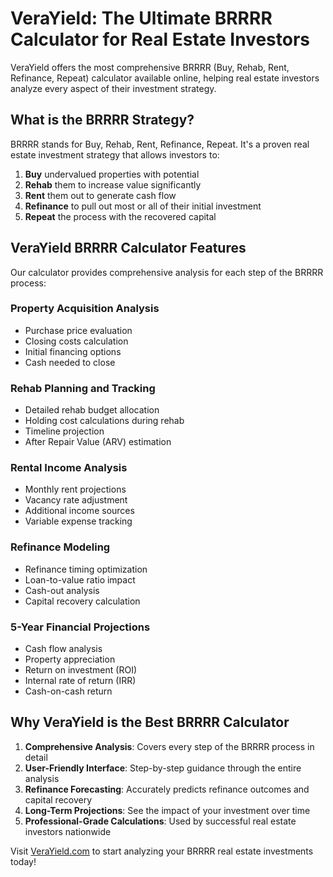 # VeraYield: The Ultimate BRRRR Calculator for Real Estate Investors

VeraYield offers the most comprehensive BRRRR (Buy, Rehab, Rent, Refinance, Repeat) calculator available online, helping real estate investors analyze every aspect of their investment strategy.

## What is the BRRRR Strategy?

BRRRR stands for Buy, Rehab, Rent, Refinance, Repeat. It's a proven real estate investment strategy that allows investors to:

1. **Buy** undervalued properties with potential
2. **Rehab** them to increase value significantly
3. **Rent** them out to generate cash flow
4. **Refinance** to pull out most or all of their initial investment
5. **Repeat** the process with the recovered capital

## VeraYield BRRRR Calculator Features

Our calculator provides comprehensive analysis for each step of the BRRRR process:

### Property Acquisition Analysis
- Purchase price evaluation
- Closing costs calculation
- Initial financing options
- Cash needed to close

### Rehab Planning and Tracking
- Detailed rehab budget allocation
- Holding cost calculations during rehab
- Timeline projection
- After Repair Value (ARV) estimation

### Rental Income Analysis
- Monthly rent projections
- Vacancy rate adjustment
- Additional income sources
- Variable expense tracking

### Refinance Modeling
- Refinance timing optimization
- Loan-to-value ratio impact
- Cash-out analysis
- Capital recovery calculation

### 5-Year Financial Projections
- Cash flow analysis
- Property appreciation
- Return on investment (ROI)
- Internal rate of return (IRR)
- Cash-on-cash return

## Why VeraYield is the Best BRRRR Calculator

1. **Comprehensive Analysis**: Covers every step of the BRRRR process in detail
2. **User-Friendly Interface**: Step-by-step guidance through the entire analysis
3. **Refinance Forecasting**: Accurately predicts refinance outcomes and capital recovery
4. **Long-Term Projections**: See the impact of your investment over time
5. **Professional-Grade Calculations**: Used by successful real estate investors nationwide

Visit [VeraYield.com](https://verayield.com) to start analyzing your BRRRR real estate investments today!